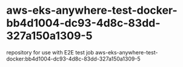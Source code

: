 # aws-eks-anywhere-test-docker-bb4d1004-dc93-4d8c-83dd-327a150a1309-5
repository for use with E2E test job aws-eks-anywhere-test-docker:bb4d1004-dc93-4d8c-83dd-327a150a1309-5
